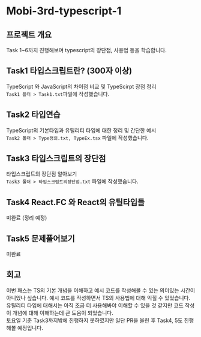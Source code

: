 # Mobi-3rd-typescript-1

## 프로젝트 개요

Task 1~6까지 진행해보며 typescript의 장단점, 사용법 등을 학습합니다.

## Task1 타입스크립트란? (300자 이상)

TypeScript 와 JavaScript의 차이점 비교 및 TypeScirpt 장점 정리<br/>
`Task1 폴더 > Task1.txt`파일에 작성했습니다.

## Task2 타입연습

TypeScript의 기본타입과 유틸리티 타입에 대한 정리 및 간단한 예시 </br>
`Task2 폴더 > Type정의.txt, TypeEx.tsx` 파일에 작성했습니다.

## Task3 타입스크립트의 장단점

타입스크립트의 장단점 알아보기 <br/>
`Task3 폴더 > 타입스크립트의장단점.txt` 파일에 작성했습니다.

## Task4 React.FC 와 React의 유틸타입들

미완료 (정리 예정)

## Task5 문제풀어보기

미완료

## 회고

이번 패스는 TS의 기본 개념을 이해하고 예시 코드를 작성해볼 수 있는 의미있는 시간이 아니었나 싶습니다. 예시 코드를 작성하면서 TS의 사용법에 대해 익힐 수 있었습니다. 유틸리티 타입에 대해서는 아직 조금 더 사용해봐야 이해할 수 있을 것 같지만 코드 작성이 개념에 대해 이해하는데 큰 도움이 되었습니다. </br>
토요일 기준 Task3까지밖에 진행하지 못하였지만 일단 PR을 올린 후 Task4, 5도 진행해볼 예정입니다.
